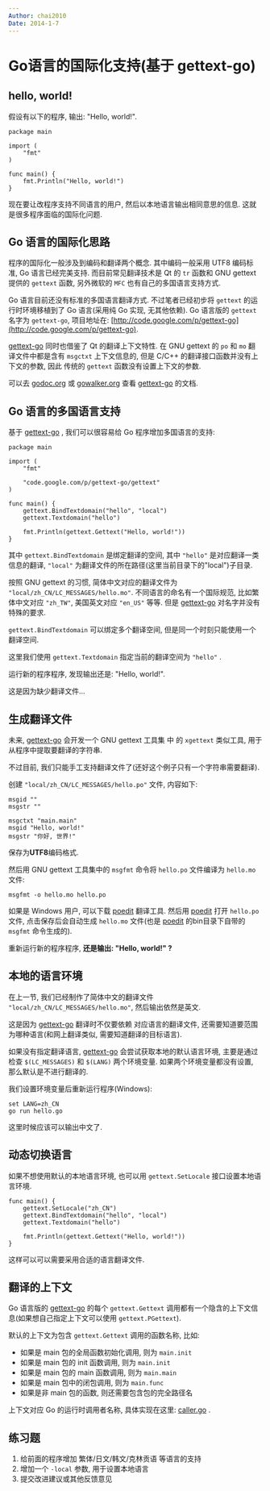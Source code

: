 ```yaml
---
Author: chai2010
Date: 2014-1-7
---
```


# Go语言的国际化支持(基于 gettext-go)


## hello, world!

假设有以下的程序, 输出: "Hello, world!".

	package main
	
	import (
		"fmt"
	)
	
	func main() {
		fmt.Println("Hello, world!")
	}

现在要让改程序支持不同语言的用户, 然后以本地语言输出相同意思的信息.
这就是很多程序面临的国际化问题.


## Go 语言的国际化思路

程序的国际化一般涉及到编码和翻译两个概念. 其中编码一般采用 UTF8 编码标准, Go 语言已经完美支持. 而目前常见翻译技术是 Qt 的 `tr` 函数和 GNU gettext 提供的 `gettext` 函数, 另外微软的 `MFC` 也有自己的多国语言支持方式.

Go 语言目前还没有标准的多国语言翻译方式. 不过笔者已经初步将 `gettext` 的运行时环境移植到了 Go 语言(采用纯 Go 实现, 无其他依赖).
Go 语言版的 `gettext` 名字为 `gettext-go`,
项目地址在: [http://code.google.com/p/gettext-go](http://code.google.com/p/gettext-go).

[gettext-go](http://code.google.com/p/gettext-go) 同时也借鉴了 Qt 的翻译上下文特性. 在 GNU gettext 的 `po` 和 `mo` 翻译文件中都是含有 `msgctxt` 上下文信息的, 但是 C/C++ 的翻译接口函数并没有上下文的参数, 因此 传统的 `gettext` 函数没有设置上下文的参数.


可以去 [godoc.org](http://godoc.org/code.google.com/p/gettext-go/gettext) 或 [gowalker.org](http://gowalker.org/code.google.com/p/gettext-go/gettext) 查看 
[gettext-go](http://code.google.com/p/gettext-go) 的文档.


## Go 语言的多国语言支持

基于 [gettext-go](http://code.google.com/p/gettext-go) , 我们可以很容易给 Go 程序增加多国语言的支持:

	package main
	
	import (
		"fmt"
	
		"code.google.com/p/gettext-go/gettext"
	)
	
	func main() {
		gettext.BindTextdomain("hello", "local")
		gettext.Textdomain("hello")
	
		fmt.Println(gettext.Gettext("Hello, world!"))
	}

其中 `gettext.BindTextdomain` 是绑定翻译的空间, 其中 `"hello"` 是对应翻译一类信息的翻译, `"local"` 为翻译文件的所在路径(这里当前目录下的"local")子目录.

按照 GNU gettext 的习惯, 简体中文对应的翻译文件为 `"local/zh_CN/LC_MESSAGES/hello.mo"`. 不同语言的命名有一个国际规范, 比如繁体中文对应 `"zh_TW"`, 美国英文对应 `"en_US"` 等等. 但是 [gettext-go](http://code.google.com/p/gettext-go) 对名字并没有特殊的要求.

`gettext.BindTextdomain` 可以绑定多个翻译空间, 但是同一个时刻只能使用一个翻译空间.

这里我们使用 `gettext.Textdomain` 指定当前的翻译空间为 `"hello"` .

运行新的程序程序, 发现输出还是: "Hello, world!".

这是因为缺少翻译文件...

## 生成翻译文件

未来, [gettext-go](http://code.google.com/p/gettext-go) 会开发一个  GNU gettext 工具集 中 的 `xgettext` 类似工具, 用于从程序中提取要翻译的字符串.

不过目前, 我们只能手工支持翻译文件了(还好这个例子只有一个字符串需要翻译).

创建 `"local/zh_CN/LC_MESSAGES/hello.po"` 文件, 内容如下:

	msgid ""
	msgstr ""
	
	msgctxt "main.main"
	msgid "Hello, world!"
	msgstr "你好, 世界!"

保存为**UTF8**编码格式.

然后用 GNU gettext 工具集中的 `msgfmt` 命令将 `hello.po` 文件编译为 `hello.mo` 文件:

	msgfmt -o hello.mo hello.po

如果是 Windows 用户, 可以下载 [poedit](http://www.poedit.net/) 翻译工具.
然后用 [poedit](http://www.poedit.net/) 打开 `hello.po` 文件,
点击保存后会自动生成 `hello.mo` 文件(也是 [poedit](http://www.poedit.net/) 的bin目录下自带的`msgfmt` 命令生成的).

重新运行新的程序程序, **还是输出: "Hello, world!" ?**


## 本地的语言环境

在上一节, 我们已经制作了简体中文的翻译文件 `"local/zh_CN/LC_MESSAGES/hello.mo"`, 然后输出依然是英文.

这是因为 [gettext-go](http://code.google.com/p/gettext-go) 翻译时不仅要依赖
对应语言的翻译文件, 还需要知道要范围为哪种语言(和网上翻译类似, 需要知道翻译的目标语言).

如果没有指定翻译语言, [gettext-go](http://code.google.com/p/gettext-go) 会尝试获取本地的默认语言环境, 主要是通过检查 `$(LC_MESSAGES)` 和 `$(LANG)` 两个环境变量. 如果两个环境变量都没有设置, 那么默认是不进行翻译的.

我们设置环境变量后重新运行程序(Windows):

	set LANG=zh_CN
	go run hello.go

这里时候应该可以输出中文了.

## 动态切换语言

如果不想使用默认的本地语言环境, 也可以用 `gettext.SetLocale` 接口设置本地语言环境.

	func main() {
		gettext.SetLocale("zh_CN")
		gettext.BindTextdomain("hello", "local")
		gettext.Textdomain("hello")
	
		fmt.Println(gettext.Gettext("Hello, world!"))
	}

这样可以可以需要采用合适的语言翻译文件.

## 翻译的上下文

Go 语言版的 [gettext-go](http://code.google.com/p/gettext-go) 的每个 `gettext.Gettext` 调用都有一个隐含的上下文信息(如果想自己指定上下文可以使用 `gettext.PGettext`).

默认的上下文为包含 `gettext.Gettext` 调用的函数名称, 比如:

- 如果是 main 包的全局函数初始化调用, 则为 `main.init`
- 如果是 main 包的 init 函数调用, 则为 `main.init`
- 如果是 main 包的 main 函数调用, 则为 `main.main`
- 如果是 main 包中的闭包调用, 则为 `main.func`
- 如果是非 main 包的函数, 则还需要包含包的完全路径名

上下文对应 Go 的运行时调用者名称, 具体实现在这里: [caller.go](https://code.google.com/p/gettext-go/source/browse/gettext/caller.go) .

## 练习题

1. 给前面的程序增加 繁体/日文/韩文/克林贡语 等语言的支持
2. 增加一个 `-local` 参数, 用于设置本地语言
3. 提交改进建议或其他反馈意见
